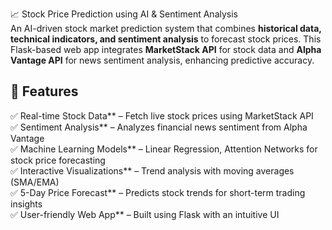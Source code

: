 📈 Stock Price Prediction using AI & Sentiment Analysis  
An AI-driven stock market prediction system that combines **historical data, technical indicators, and sentiment analysis** to forecast stock prices. This Flask-based web app integrates **MarketStack API** for stock data and **Alpha Vantage API** for news sentiment analysis, enhancing predictive accuracy.

## 🌟 Features  
✅ Real-time Stock Data** – Fetch live stock prices using MarketStack API  
✅ Sentiment Analysis** – Analyzes financial news sentiment from Alpha Vantage  
✅ Machine Learning Models** – Linear Regression, Attention Networks for stock price forecasting  
✅ Interactive Visualizations** – Trend analysis with moving averages (SMA/EMA)  
✅ 5-Day Price Forecast** – Predicts stock trends for short-term trading insights  
✅ User-friendly Web App** – Built using Flask with an intuitive UI
